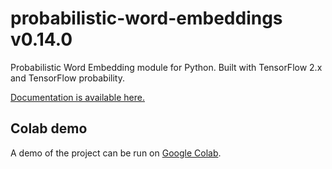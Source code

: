 # probabilistic-word-embeddings v0.14.0

Probabilistic Word Embedding module for Python. Built with TensorFlow 2.x and TensorFlow probability.

[Documentation is available here.](https://ninpnin.github.io/probabilistic-word-embeddings/)

## Colab demo

A demo of the project can be run on [Google Colab](https://colab.research.google.com/drive/1dGqWn7SMqg-fGzVUGzXSOUmsX8m9k5k2).
